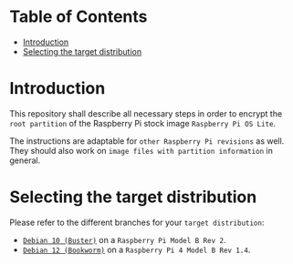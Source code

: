Table of Contents
=================
* [Introduction](#introduction)
* [Selecting the target distribution](#selecting-the-target-distribution)

# Introduction
This repository shall describe all necessary steps in order to encrypt the `root partition` of the Raspberry Pi stock image `Raspberry Pi OS Lite`.

The instructions are adaptable for `other Raspberry Pi revisions` as well. They should also work on `image files with partition information` in general.

# Selecting the target distribution
Please refer to the different branches for your `target distribution`:
* [`Debian 10 (Buster)`](https://codeberg.org/keks24/raspberry-pi-luks/src/branch/debian_10_buster) on a `Raspberry Pi Model B Rev 2`.
* [`Debian 12 (Bookworm)`](https://codeberg.org/keks24/raspberry-pi-luks/src/branch/debian_12_bookworm) on a `Raspberry Pi 4 Model B Rev 1.4`.
